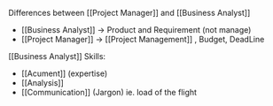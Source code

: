 
Differences between [[Project Manager]] and [[Business Analyst]]

- [[Business Analyst]] -> Product and Requirement (not manage)
- [[Project Manager]] -> [[Project Management]] , Budget, DeadLine

[[Business Analyst]]  Skills:
- [[Acument]] (expertise)
- [[Analysis]]
- [[Communication]] (Jargon) ie. load of the flight


